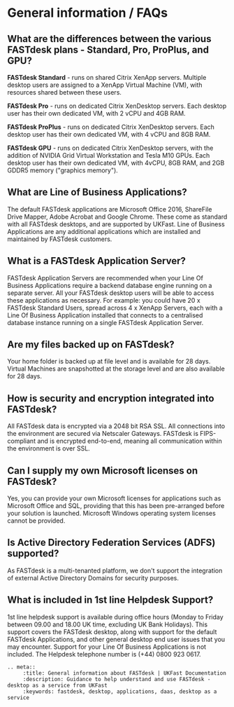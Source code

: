 # General information / FAQs

## What are the differences between the various FASTdesk plans - Standard, Pro, ProPlus, and GPU?

**FASTdesk Standard** - runs on shared Citrix XenApp servers.  Multiple desktop users are assigned to a XenApp Virtual Machine (VM), with resources shared between these users.

**FASTdesk Pro** - runs on dedicated Citrix XenDesktop servers. Each desktop user has their own dedicated VM, with 2 vCPU and 4GB RAM.

**FASTdesk ProPlus** - runs on dedicated Citrix XenDesktop servers. Each desktop user has their own dedicated VM, with 4 vCPU and 8GB RAM.

**FASTdesk GPU** - runs on dedicated Citrix XenDesktop servers, with the addition of NVIDIA Grid Virtual Workstation and Tesla M10 GPUs. Each desktop user has their own dedicated VM, with 4vCPU, 8GB RAM, and 2GB GDDR5 memory ("graphics memory").

## What are Line of Business Applications?

The default FASTdesk applications are Microsoft Office 2016, ShareFile Drive Mapper, Adobe Acrobat and Google Chrome.  These come as standard with all FASTdesk desktops, and are supported by UKFast.  Line of Business Applications are any additional applications which are installed and maintained by FASTdesk customers.

## What is a FASTdesk Application Server?

FASTdesk Application Servers are recommended when your Line Of Business Applications require a backend database engine running on a separate server.  All your FASTdesk desktop users will be able to access these applications as necessary. For example: you could have 20 x FASTdesk Standard Users, spread across 4 x XenApp Servers, each with a Line Of Business Application installed that connects to a centralised database instance running on a single FASTdesk Application Server.

## Are my files backed up on FASTdesk?

Your home folder is backed up at file level and is available for 28 days. Virtual Machines are snapshotted at the storage level and are also available for 28 days.

## How is security and encryption integrated into FASTdesk?

All FASTdesk data is encrypted via a 2048 bit RSA SSL. All connections into the environment are secured via Netscaler Gateways. FASTdesk is FIPS-compliant and is encrypted end-to-end, meaning all communication within the environment is over SSL.

## Can I supply my own Microsoft licenses on FASTdesk?

Yes, you can provide your own Microsoft licenses for applications such as Microsoft Office and SQL, providing that this has been pre-arranged before your solution is launched. Microsoft Windows operating system licenses cannot be provided.

## Is Active Directory Federation Services (ADFS) supported?

As FASTdesk is a multi-tenanted platform, we don't support the integration of external Active Directory Domains for security purposes.

## What is included in 1st line Helpdesk Support?

1st line helpdesk support is available during office hours (Monday to Friday between 09.00 and 18.00 UK time, excluding UK Bank Holidays). This support covers the FASTdesk desktop, along with support for the default FASTdesk Applications, and other general desktop end user issues that you may encounter. Support for your Line Of Business Applications is not included. The Helpdesk telephone number is (+44) 0800 923 0617.


```eval_rst
.. meta::
     :title: General information about FASTdesk | UKFast Documentation
     :description: Guidance to help understand and use FASTdesk - desktop as a service from UKFast
     :keywords: fastdesk, desktop, applications, daas, desktop as a service
```
